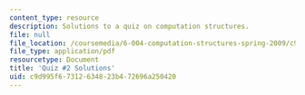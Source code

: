 ```yaml
---
content_type: resource
description: Solutions to a quiz on computation structures.
file: null
file_location: /coursemedia/6-004-computation-structures-spring-2009/c9d995f67312634823b472696a250420_MIT6_004s09_quiz02_sol.pdf
file_type: application/pdf
resourcetype: Document
title: 'Quiz #2 Solutions'
uid: c9d995f6-7312-6348-23b4-72696a250420
---
```

